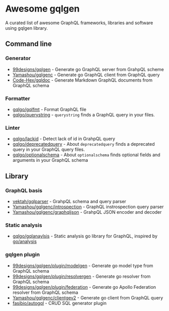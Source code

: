 # Awesome gqlgen

A curated list of awesome GraphQL frameworks, libraries and software using gqlgen library.


## Command line

### Generator

- [99designs/gqlgen](https://github.com/99designs/gqlgen) - Generate go GraphQL server from GrahpQL scheme
- [Yamashou/gqlgenc](https://github.com/Yamashou/gqlgenc) - Generate go GraphQL client from GraphQL query
- [Code-Hex/gqldoc](https://github.com/Code-Hex/gqldoc) - Generate Markdown GraphQL documents from GraphQL schema

###  Formatter

- [gqlgo/gqlfmt](https://github.com/gqlgo/gqlfmt) - Format GraphQL file
- [gqlgo/querystring](https://github.com/gqlgo/querystring) - 
`querystring` finds a GraphQL query in your files.

### Linter

- [gqlgo/lackid](https://github.com/gqlgo/lackid) - Detect lack of id in GrahpQL query
- [gqlgo/deprecatedquery](https://github.com/gqlgo/deprecatedquery) - About
`deprecatedquery` finds a deprecated query in your GraphQL query files.
- [gqlgo/optionalschema](https://github.com/gqlgo/optionalschema) - About
`optionalschema` finds optional fields and arguments in your GraphQL schema

## Library

### GraphQL basis

- [vektah/gqlparser](https://github.com/vektah/gqlparser) - GrahpQL schema and query parser
- [Yamashou/gqlgenc/introspection](https://github.com/Yamashou/gqlgenc/tree/master/introspection) - GraphQL instrospection query parser
- [Yamashou/gqlgenc/graphqljson](https://github.com/Yamashou/gqlgenc/tree/master/graphqljson) - GrahpQL JSON encoder and decoder

### Static analysis
- [gqlgo/gqlanaylsis](https://github.com/gqlgo/gqlanalysis) - Static analysis go library for GraphQL, inspired by [go/analysis](https://pkg.go.dev/golang.org/x/tools/go/analysis)

### gqlgen plugin
- [99designs/gqlgen/plugin/modelgen](https://github.com/99designs/gqlgen/tree/master/plugin/modelgen) - Generate go model type from GraphQL schema
- [99designs/gqlgen/plugin/resolvergen](https://github.com/99designs/gqlgen/tree/master/plugin/resolvergen) - Generate go resolver from GraphQL schema
- [99designs/gqlgen/plugin/federation](https://github.com/99designs/gqlgen/tree/master/plugin/federation) - Generate go Apollo Federation resolver from GraphQL schema
- [Yamashou/gqlgenc/clientgev2](https://github.com/Yamashou/gqlgenc/tree/master/clientgenv2) - Generate go client from GraphQL query
- [fasibio/autogql](https://github.com/fasibio/autogql) - CRUD SQL generator plugin
